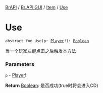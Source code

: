 [BrAPI](../../index.md) / [Br.API.GUI](../index.md) / [Item](index.md) / [Use](./-use.md)

# Use

`abstract fun Use(p: `[`Player`](https://hub.spigotmc.org/javadocs/spigot/org/bukkit/entity/Player.html)`!): `[`Boolean`](https://kotlinlang.org/api/latest/jvm/stdlib/kotlin/-boolean/index.html)

当一个玩家左键点击之后触发本方法

### Parameters

`p` - [Player](https://hub.spigotmc.org/javadocs/spigot/org/bukkit/entity/Player.html)!:

**Return**
[Boolean](https://kotlinlang.org/api/latest/jvm/stdlib/kotlin/-boolean/index.html): 是否成功(true时将会进入CD)

